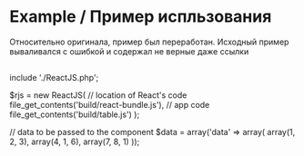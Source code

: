 # Example / Пример испльзования

Относительно оригинала, пример был переработан. Исходный пример вываливался с ошибкой и содержал не верные даже ссылки

## 

include './ReactJS.php';

$rjs = new ReactJS(
  // location of React's code
  file_get_contents('build/react-bundle.js'),
  // app code
  file_get_contents('build/table.js')
);

// data to be passed to the component
$data =
  array('data' => array(
    array(1, 2, 3),
    array(4, 1, 6),
    array(7, 8, 1)
  ));

  